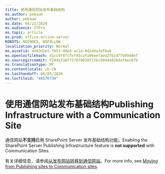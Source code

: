 ```yaml
---
title: 使用通信网站发布基础结构
ms.author: pebaum
author: pebaum
ms.date: 04/21/2020
ms.audience: ITPro
ms.topic: article
ms.prod: office-online-server
ROBOTS: NOINDEX, NOFOLLOW
localization_priority: Normal
ms.assetid: de63d2e1-f053-40ed-ac1a-041ddafefba0
ms.openlocfilehash: d1cc9f8fcfef93cafa96eefaed2f61d7fb0940ef
ms.sourcegitcommit: f28dafa0f727870038f72bc904da926daf4ec07b
ms.translationtype: MT
ms.contentlocale: zh-CN
ms.lasthandoff: 06/05/2020
ms.locfileid: "44576730"
---
```

# <a name="publishing-infrastructure-with-a-communication-site"></a><span data-ttu-id="96119-102">使用通信网站发布基础结构</span><span class="sxs-lookup"><span data-stu-id="96119-102">Publishing Infrastructure with a Communication Site</span></span>


<span data-ttu-id="96119-103">通信网站**不支持**启用 SharePoint Server 发布基础结构功能。</span><span class="sxs-lookup"><span data-stu-id="96119-103">Enabling the SharePoint Server Publishing Infrastructure feature is **not supported** with Communication Sites.</span></span> 
  
<span data-ttu-id="96119-104">有关详细信息，请参阅[从发布网站转移到通信网站](https://docs.microsoft.com/sharepoint/publishing-sites-classic-to-modern-experience)。</span><span class="sxs-lookup"><span data-stu-id="96119-104">For more info, see [Moving from Publishing sites to Communication sites](https://docs.microsoft.com/sharepoint/publishing-sites-classic-to-modern-experience).</span></span> 
  

